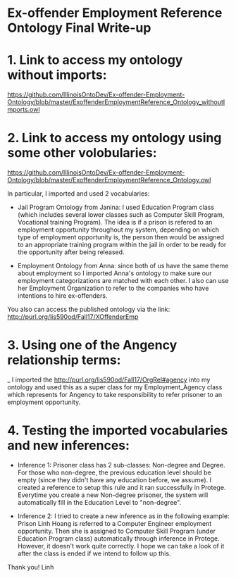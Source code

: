 
# Ex-offender Employment Reference Ontology Final Write-up

# 1. Link to access my ontology without imports: 

https://github.com/IllinoisOntoDev/Ex-offender-Employment-Ontology/blob/master/ExoffenderEmploymentReference_Ontology_withoutImports.owl

# 2. Link to access my ontology using some other volobularies: 

https://github.com/IllinoisOntoDev/Ex-offender-Employment-Ontology/blob/master/ExoffenderEmploymentReference_Ontology.owl

In particular, I imported and used 2 vocabularies:

- Jail Program Ontology from Janina: I used Education Program class (which includes several lower classes such as Computer Skill Program, Vocational training Program). The idea is if a prison is refered to an employment opportunity throughout my system, depending on which type of employment opportunity is, the person then would be assigned to an appropriate training program within the jail in order to be ready for the opportunity after being released. 

- Employment Ontology from Anna: since both of us have the same theme about employment so I imported Anna's ontology to make sure our employment categorizations are matched with each other. I also can use her Employment Organization to refer to the companies who have intentions to hire ex-offenders.

You also can access the published ontology via the link: http://purl.org/lis590od/Fall17/XOffenderEmp

# 3. Using one of the Angency relationship terms: 

_ I imported the http://purl.org/lis590od/Fall17/OrgRel#agency into my ontology and used this as a super class for my Employment_Agency class which represents for Angency to take responsibility to refer prisoner to an employment opportunity.

# 4. Testing the imported vocabularies and new inferences:

- Inference 1: Prisoner class has 2 sub-classes: Non-degree and Degree. For those who non-degree, the previous education level should be empty (since they didn't have any education before, we assume). I created a reference to setup this rule and it ran successfully in Protege. Everytime you create a new Non-degree prisoner, the system will automatically fill  in the Education Level to "non-degree".

- Inference 2: I tried to create a new inference as in the following example: Prison Linh Hoang is referred to a Computer Engineer employment opportunity. Then she is assigned to Computer Skill Program (under Education Program class) automatically through inference in Protege. However, it doesn't work quite correctly. I hope we can take a look of it after the class is ended if we intend to follow up this. 

Thank you!
Linh



